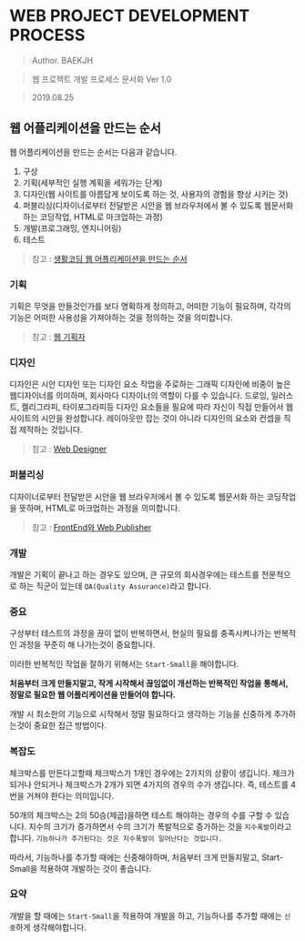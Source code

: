 # WEB PROJECT DEVELOPMENT PROCESS

> Author. BAEKJH

> 웹 프로젝트 개발 프로세스 문서화 Ver 1.0

> 2019.08.25

## 웹 어플리케이션을 만드는 순서

웹 어플리케이션을 만드는 순서는 다음과 같습니다.

1. 구상
2. 기획(세부적인 실행 계획을 세워가는 단계)
3. 디자인(웹 사이트를 아름답게 보이도록 하는 것, 사용자의 경험을 향상 시키는 것)
4. 퍼블리싱(디자이너로부터 전달받은 시안을 웹 브라우저에서 볼 수 있도록 웹문서화 하는 코딩작업, HTML로 마크업하는 과정)
5. 개발(프로그래밍, 엔지니어링)
6. 테스트

> 참고 : [생활코딩 웹 어플리케이션을 만드는 순서](https://opentutorials.org/course/1688/9331)

### 기획

기획은 무엇을 만들것인가를 보다 명확하게 정의하고, 어떠한 기능이 필요하며, 각각의 기능은 어떠한 사용성을 가져야하는 것을 정의하는 것을 의미합니다.

> 참고 : [웹 기획자](https://opentutorials.org/module/960/6908)

### 디자인 

디자인은 시안 디자인 또는 디자인 요소 작업을 주로하는 그래픽 디자인에 비중이 높은 웹디자이너를 의미하며, 회사마다 디자이너의 역할이 다를 수 있습니다. 드로잉, 일러스트, 켈리그라피, 타이포그라피등 디자인 요소들을 필요에 따라 자신이 직접 만들어서 웹사이트의 시안을 완성합니다. 레이아웃만 잡는 것이 아니라 디자인의 요소와 컨셉을 직접 제작하는 것입니다.

> 참고 : [Web Designer](https://www.emotion.co.kr/blog9/)

### 퍼블리싱

디자이너로부터 전달받은 시안을 웹 브라우저에서 볼 수 있도록 웹문서화 하는 코딩작업을 뜻하며, HTML로 마크업하는 과정을 의미합니다.

> 참고 : [FrontEnd와 Web Publisher](https://mulder21c.github.io/2015/07/27/is-web-publisher-not-a-front-end-developer/)

### 개발 

개발은 기획이 끝나고 하는 경우도 있으며, 큰 규모의 회사경우에는 테스트를 전문적으로 하는 직군이 있는데 `QA(Quality Assurance)`라고 합니다.

### 중요

구상부터 테스트의 과정을 끊이 없이 반복하면서, 현실의 필요를 충족시켜나가는 반복적인 과정을 꾸준히 해 나가는것이 중요합니다.

 이러한 반복적인 작업을 잘하기 위해서는 `Start-Small`을 해야합니다. 
 
 __처음부터 크게 만들지말고, 작게 시작해서 끊임없이 개선하는 반복적인 작업을 통해서, 정말로 필요한 웹 어플리케이션을 만들어야 합니다.__

개발 시 최소한의 기능으로 시작해서 정말 필요하다고 생각하는 기능을 신중하게 추가하는것이 중요한 접근 방법이다.

### 복잡도

체크박스를 만든다고할때 체크박스가 1개인 경우에는 2가지의 상황이 생깁니다. 체크가 되거나 안되거나 체크박스가 2개가 되면  4가지의 경우의 수가 생깁니다. 즉, 테스트를 4번을 거쳐야 한다는 의미입니다. 

50개의 체크박스는 2의 50승(제곱)을하면 테스트 해야하는 경우의 수를 구할 수 있습니다. 지수의 크기가 증가하면서 수의 크기가 폭발적으로 증가하는 것을 `지수폭발`이라고 합니다. `기능하나가 추가된다는 것은 지수폭발이 일어난다는 것입니다.`

따라서, 기능하나를 추가할 때에는 신중해야하며, 처음부터 크게 만들지말고, Start-Small을 적용하여 개발하는 것이 좋습니다.

### 요약

개발을 할 때에는 `Start-Small`을 적용하여 개발을 하고, 기능하나를 추가할 때에는 `신중`하게 생각해야합니다.


